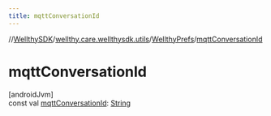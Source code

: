 ```yaml
---
title: mqttConversationId
---
```

//[WellthySDK](../../../index.html)/[wellthy.care.wellthysdk.utils](../index.html)/[WellthyPrefs](index.html)/[mqttConversationId](mqtt-conversation-id.html)



# mqttConversationId



[androidJvm]\
const val [mqttConversationId](mqtt-conversation-id.html): [String](https://kotlinlang.org/api/latest/jvm/stdlib/kotlin/-string/index.html)




